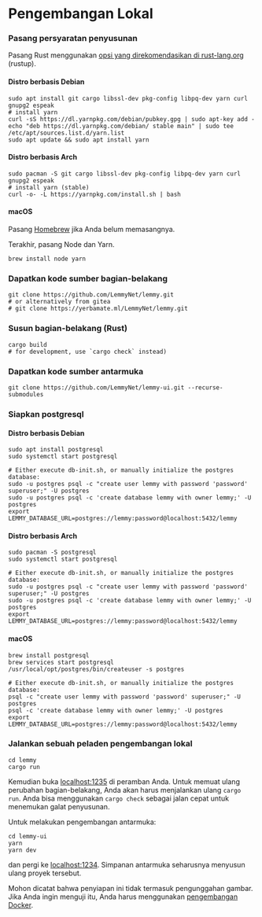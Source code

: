 # Pengembangan Lokal

### Pasang persyaratan penyusunan
Pasang Rust menggunakan [opsi yang direkomendasikan di rust-lang.org](https://www.rust-lang.org/tools/install) (rustup).

#### Distro berbasis Debian
```
sudo apt install git cargo libssl-dev pkg-config libpq-dev yarn curl gnupg2 espeak
# install yarn
curl -sS https://dl.yarnpkg.com/debian/pubkey.gpg | sudo apt-key add -
echo "deb https://dl.yarnpkg.com/debian/ stable main" | sudo tee /etc/apt/sources.list.d/yarn.list
sudo apt update && sudo apt install yarn
```

#### Distro berbasis Arch
```
sudo pacman -S git cargo libssl-dev pkg-config libpq-dev yarn curl gnupg2 espeak
# install yarn (stable)
curl -o- -L https://yarnpkg.com/install.sh | bash
```

#### macOS
Pasang [Homebrew](https://brew.sh/) jika Anda belum memasangnya.

Terakhir, pasang Node dan Yarn.

```
brew install node yarn
```

### Dapatkan kode sumber bagian-belakang
```
git clone https://github.com/LemmyNet/lemmy.git
# or alternatively from gitea
# git clone https://yerbamate.ml/LemmyNet/lemmy.git
```

### Susun bagian-belakang (Rust)
```
cargo build
# for development, use `cargo check` instead)
```

### Dapatkan kode sumber antarmuka
```
git clone https://github.com/LemmyNet/lemmy-ui.git --recurse-submodules
```

### Siapkan postgresql
#### Distro berbasis Debian
```
sudo apt install postgresql
sudo systemctl start postgresql

# Either execute db-init.sh, or manually initialize the postgres database:
sudo -u postgres psql -c "create user lemmy with password 'password' superuser;" -U postgres
sudo -u postgres psql -c 'create database lemmy with owner lemmy;' -U postgres
export LEMMY_DATABASE_URL=postgres://lemmy:password@localhost:5432/lemmy
```

#### Distro berbasis Arch
```
sudo pacman -S postgresql
sudo systemctl start postgresql

# Either execute db-init.sh, or manually initialize the postgres database:
sudo -u postgres psql -c "create user lemmy with password 'password' superuser;" -U postgres
sudo -u postgres psql -c 'create database lemmy with owner lemmy;' -U postgres
export LEMMY_DATABASE_URL=postgres://lemmy:password@localhost:5432/lemmy
```

#### macOS
```
brew install postgresql
brew services start postgresql
/usr/local/opt/postgres/bin/createuser -s postgres

# Either execute db-init.sh, or manually initialize the postgres database:
psql -c "create user lemmy with password 'password' superuser;" -U postgres
psql -c 'create database lemmy with owner lemmy;' -U postgres
export LEMMY_DATABASE_URL=postgres://lemmy:password@localhost:5432/lemmy
```

### Jalankan sebuah peladen pengembangan lokal
```
cd lemmy
cargo run
```

Kemudian buka [localhost:1235](http://localhost:1235) di peramban Anda. Untuk memuat ulang perubahan bagian-belakang, Anda akan harus menjalankan ulang `cargo run`. Anda bisa menggunakan `cargo check` sebagai jalan cepat untuk menemukan galat penyusunan.

Untuk melakukan pengembangan antarmuka:

```
cd lemmy-ui
yarn
yarn dev
```

dan pergi ke [localhost:1234](http://localhost:1234). Simpanan antarmuka seharusnya menyusun ulang proyek tersebut.

Mohon dicatat bahwa penyiapan ini tidak termasuk pengunggahan gambar. Jika Anda ingin menguji itu, Anda harus menggunakan [pengembangan Docker](docker_development.md).
